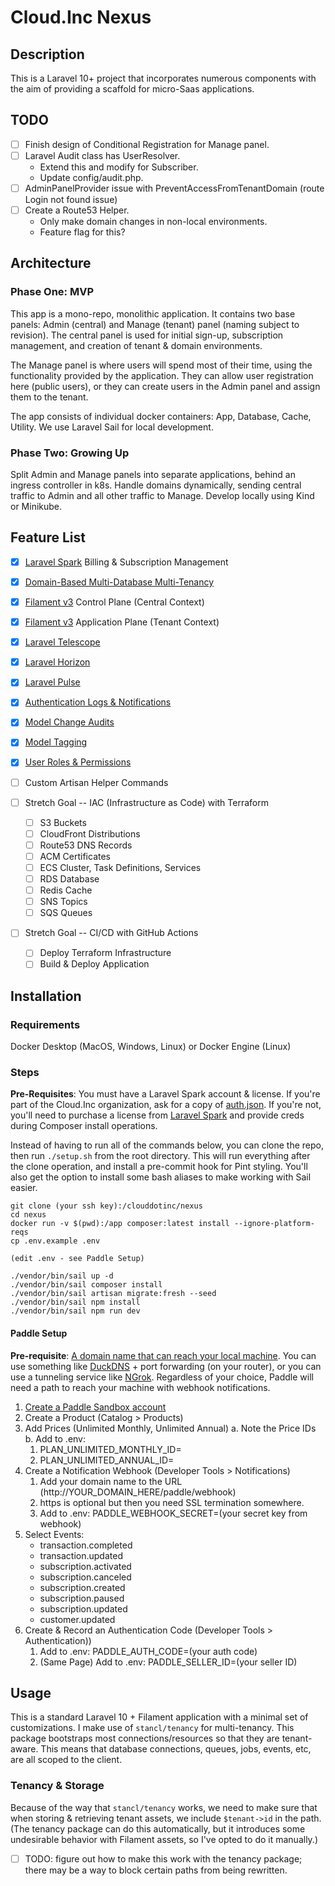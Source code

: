 # Cloud.Inc Nexus

## Description

This is a Laravel 10+ project that incorporates numerous components with the aim
of providing a scaffold for micro-Saas applications.

## TODO

- [ ] Finish design of Conditional Registration for Manage panel.
- [ ] Laravel Audit class has UserResolver. 
  - Extend this and modify for Subscriber. 
  - Update config/audit.php.
- [ ] AdminPanelProvider issue with PreventAccessFromTenantDomain (route Login not found issue)
- [ ] Create a Route53 Helper. 
  - Only make domain changes in non-local environments.
  - Feature flag for this? 

## Architecture

### Phase One: MVP

This app is a mono-repo, monolithic application. It contains two base panels: Admin (central)
and Manage (tenant) panel (naming subject to revision). The central panel is used for initial
sign-up, subscription management, and creation of tenant & domain environments. 

The Manage panel is where users will spend most of their time, using the functionality provided
by the application. They can allow user registration here (public users), or they can create
users in the Admin panel and assign them to the tenant.

The app consists of individual docker containers: App, Database, Cache, Utility. We use Laravel
Sail for local development. 

### Phase Two: Growing Up

Split Admin and Manage panels into separate applications, behind an ingress controller in k8s.
Handle domains dynamically, sending central traffic to Admin and all other traffic to Manage.
Develop locally using Kind or Minikube.

## Feature List

- [x] [Laravel Spark](https://spark.laravel.com) Billing & Subscription Management
- [x] [Domain-Based Multi-Database Multi-Tenancy](https://tenancyforlaravel.com/docs/v3/)
- [x] [Filament v3](https://filamentphp.com/docs) Control Plane (Central Context)
- [x] [Filament v3](https://filamentphp.com/docs) Application Plane (Tenant Context)
- [x] [Laravel Telescope](https://laravel.com/docs/10.x/telescope)
- [x] [Laravel Horizon](https://laravel.com/docs/10.x/horizon)
- [x] [Laravel Pulse](https://pulse.laravel.com/)
- [x] [Authentication Logs & Notifications](https://rappasoft.com/docs/laravel-authentication-log/v1/introduction)
- [x] [Model Change Audits](https://laravel-auditing.com)
- [x] [Model Tagging](https://spatie.be/docs/laravel-tags/v4/introduction)
- [x] [User Roles & Permissions](https://spatie.be/docs/laravel-permission/v6/introduction)

- [ ] Custom Artisan Helper Commands
- [ ] Stretch Goal -- IAC (Infrastructure as Code) with Terraform
    - [ ] S3 Buckets
    - [ ] CloudFront Distributions
    - [ ] Route53 DNS Records
    - [ ] ACM Certificates
    - [ ] ECS Cluster, Task Definitions, Services
    - [ ] RDS Database
    - [ ] Redis Cache
    - [ ] SNS Topics
    - [ ] SQS Queues
- [ ] Stretch Goal -- CI/CD with GitHub Actions
    - [ ] Deploy Terraform Infrastructure
    - [ ] Build & Deploy Application

## Installation

### Requirements

Docker Desktop (MacOS, Windows, Linux) or Docker Engine (Linux)

### Steps

**Pre-Requisites**: You must have a Laravel Spark account & license. If you're part of the
Cloud.Inc organization, ask for a copy of <u>auth.json</u>. If you're not, you'll need to purchase
a license from [Laravel Spark](https://spark.laravel.com) and provide creds during Composer
install operations.

Instead of having to run all of the commands below, you can clone the repo, then
run `./setup.sh` from the root directory. This will run everything after the clone
operation, and install a pre-commit hook for Pint styling. You'll also get the
option to install some bash aliases to make working with Sail easier.

    git clone (your ssh key):/clouddotinc/nexus
    cd nexus
    docker run -v $(pwd):/app composer:latest install --ignore-platform-reqs
    cp .env.example .env

    (edit .env - see Paddle Setup)

    ./vendor/bin/sail up -d
    ./vendor/bin/sail composer install
    ./vendor/bin/sail artisan migrate:fresh --seed
    ./vendor/bin/sail npm install
    ./vendor/bin/sail npm run dev

#### Paddle Setup

**Pre-requisite**: <u>A domain name that can reach your local machine</u>. You can use something like
[DuckDNS](https://duckdns.org) + port forwarding (on your router), or you can use a tunneling service 
like [NGrok](https://ngrok.io). Regardless of your choice, Paddle will need a path to reach your 
machine with webhook notifications.

1. [Create a Paddle Sandbox account](https://sandbox-vendors.paddle.com)
2. Create a Product (Catalog > Products)
3. Add Prices (Unlimited Monthly, Unlimited Annual)
   a. Note the Price IDs
   b. Add to .env:
      1. PLAN_UNLIMITED_MONTHLY_ID=
      2. PLAN_UNLIMITED_ANNUAL_ID=
4. Create a Notification Webhook (Developer Tools > Notifications)
   1. Add your domain name to the URL (http://YOUR_DOMAIN_HERE/paddle/webhook)
   2. https is optional but then you need SSL termination somewhere.
   3. Add to .env: PADDLE_WEBHOOK_SECRET=(your secret key from webhook)
5. Select Events:
   - transaction.completed
   - transaction.updated
   - subscription.activated
   - subscription.canceled
   - subscription.created
   - subscription.paused
   - subscription.updated
   - customer.updated
6. Create & Record an Authentication Code (Developer Tools > Authentication))
   1. Add to .env: PADDLE_AUTH_CODE=(your auth code)
   2. (Same Page) Add to .env: PADDLE_SELLER_ID=(your seller ID) 



## Usage

This is a standard Laravel 10 + Filament application with a minimal set of
customizations. I make use of `stancl/tenancy` for multi-tenancy. This package
bootstraps most connections/resources so that they are tenant-aware. This
means that database connections, queues, jobs, events, etc, are all scoped
to the client.

### Tenancy & Storage

Because of the way that `stancl/tenancy` works, we need to make sure that
when storing & retrieving tenant assets, we include `$tenant->id` in the
path. (The tenancy package can do this automatically, but it introduces
some undesirable behavior with Filament assets, so I've opted to do it
manually.)

- [ ] TODO: figure out how to make this work with the tenancy package; there may be a way to block certain paths from
  being rewritten.


